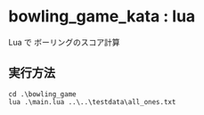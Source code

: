 # bowling_game_kata : lua

Lua で ボーリングのスコア計算

## 実行方法

```
cd .\bowling_game
lua .\main.lua ..\..\testdata\all_ones.txt
```

